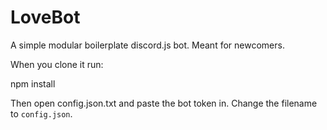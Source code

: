 # LoveBot
A simple modular boilerplate discord.js bot. Meant for newcomers.

When you clone it run:

npm install


Then open config.json.txt and paste the bot token in. Change the filename to `config.json`.


